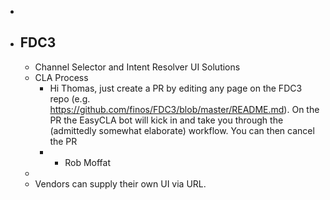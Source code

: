 -
- ## FDC3
	- Channel Selector and Intent Resolver UI Solutions
	- CLA Process
		- Hi Thomas, just create a PR by editing any page on the FDC3 repo (e.g. https://github.com/finos/FDC3/blob/master/README.md). On the PR the EasyCLA bot will kick in and take you through the (admittedly somewhat elaborate) workflow.  You can then cancel the PR
		- - Rob Moffat
	-
	- Vendors can supply their own UI via URL.